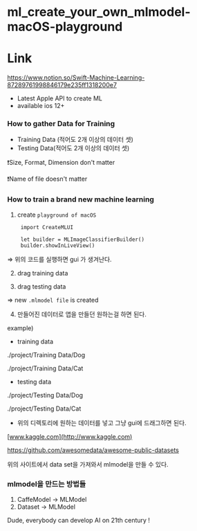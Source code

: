 # ml_create_your_own_mlmodel-macOS-playground

# Link

https://www.notion.so/Swift-Machine-Learning-87289761998846179e235ff1318200e7


- Latest Apple API to create ML
- available ios 12+

### How to gather Data for Training

- Training Data (적어도 2개 이상의 데이터 셋)
- Testing Data(적어도 2개 이상의 데이터 셋)

❗️Size, Format, Dimension don't matter 

❗️Name of file doesn't matter 

### How to train a brand new machine learning

1. create `playground of macOS`

        import CreateMLUI
        
        let builder = MLImageClassifierBuilder()
        builder.showInLiveView()

⇒ 위의 코드를 실행하면 gui 가 생겨난다. 

 2.  drag training data 

 3.  drag testing data

⇒ new `.mlmodel file` is created 

 4. 만들어진 데이터로 앱을 만들던 원하는걸 하면 된다.

example) 

- training data

./project/Training Data/Dog 

./project/Training Data/Cat 

- testing data

./project/Testing Data/Dog 

./project/Testing Data/Cat 

- 위의 디렉토리에 원하는 데이터를 넣고 그냥 gui에 드래그하면 된다.

[www.kaggle.com](http://www.kaggle.com) 

https://github.com/awesomedata/awesome-public-datasets

위의 사이트에서 data set을 가져와서 mlmodel을 만들 수 있다.


### mlmodel을 만드는 방법들

1. CaffeModel → MLModel
2. Dataset → MLModel 

Dude,  everybody can develop AI on 21th century !
